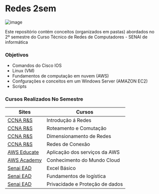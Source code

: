# Redes 2sem

![image](https://user-images.githubusercontent.com/78046279/124523167-4c69c880-ddcc-11eb-901d-a1e4ebecc638.png)

Este repositório contém conceitos (organizados em pastas) abordados no 2º semestre do Curso Técnico de Redes de Computadores - SENAI de informática

### Objetivos

- Comandos do Cisco IOS
- Linux (VM)
- Fundamentos de computação em nuvem (AWS)
- Confgurações e conceitos em um Windows Server (AMAZON EC2)
- Scripts

### Cursos Realizados No Semestre 

Sites | Cursos 
----  | ----
[CCNA  R&S](https://www.netacad.com/) | Introdução á Redes
[CCNA R&S](https://www.netacad.com/) |  Roteamento e Comutação 
[CCNA R&S](https://www.netacad.com/) | Dimensionamento de Redes 
[CCNA R&S](https://www.netacad.com/) |  Redes de Conexão
[AWS Educate](https://aws.amazon.com/) | Aplicação dos serviços da AWS
[AWS Academy](https://aws.amazon.com/) |  Conhecimento do Mundo  Cloud
[Senai EAD](https://ead.sp.senai.br/) | Excel Básico
[Senai EAD](https://ead.sp.senai.br/) | Fundamentos de logística
[Senai EAD](https://ead.sp.senai.br/) | Privacidade e Proteção de dados 
